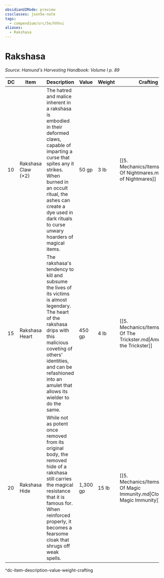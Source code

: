 ```yaml
---
obsidianUIMode: preview
cssclasses: json5e-note
tags:
  - compendium/src/5e/hhhvi
aliases:
  - Rakshasa
---
```

# Rakshasa
*Source: Hamund's Harvesting Handbook: Volume I p. 89* 

| DC | Item | Description | Value | Weight | Crafting |
|----|------|-------------|-------|--------|----------|
| 10 | Rakshasa Claw (×2) | The hatred and malice inherent in a rakshasa is embodied in their deformed claws, capable of imparting a curse that spites any it strikes. When burned in an occult ritual, the ashes can create a dye used in dark rituals to curse unwary hoarders of magical items. | 50 gp | 3 lb | [[5. Mechanics/Items/Curse Of Nightmares.md\|Curse of Nightmares]] |
| 15 | Rakshasa Heart | The rakshasa's tendency to kill and subsume the lives of its victims is almost legendary. The heart of the rakshasa drips with this malicious coveting of others' identities, and can be refashioned into an amulet that allows its wielder to do the same. | 450 gp | 4 lb | [[5. Mechanics/Items/Amulet Of The Trickster.md\|Amulet of the Trickster]] |
| 20 | Rakshasa Hide | While not as potent once removed from its original body, the removed hide of a rakshasa still carries the magical resistance that it is famous for. When reinforced properly, it becomes a fearsome cloak that shrugs off weak spells. | 1,300 gp | 15 lb | [[5. Mechanics/Items/Cloak Of Magic Immunity.md\|Cloak of Magic Immunity]] |
^dc-item-description-value-weight-crafting
